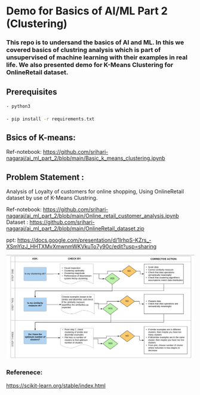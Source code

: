 # Demo for Basics of AI/ML Part 2 (Clustering)
### This repo is to undersand the basics of AI and ML. In this we covered basics of clustring analysis which is part of unsupervised of machine learning with their examples in real life. We also presented demo for K-Means Clustering for OnlineRetail dataset.
## Prerequisites
``` bash
- python3

- pip install -r requirements.txt
```
## Bsics of K-means:

Ref-notebook: https://github.com/srihari-nagaraj/ai_ml_part_2/blob/main/Basic_k_means_clustering.ipynb

## Problem Statement :
Analysis of Loyalty of customers for online shopping, Using OnlineRetail dataset by use of K-Means Clustring.

Ref-notebook: https://github.com/srihari-nagaraj/ai_ml_part_2/blob/main/Online_retail_customer_analysis.ipynb
Dataset : https://github.com/srihari-nagaraj/ai_ml_part_2/blob/main/OnlineRetail_dataset.zip

ppt: https://docs.google.com/presentation/d/1lrhpS-KZrs_-XSmYizJ_HHTXMvXmwnmWKVkuTo7y90c/edit?usp=sharing

![clustering image](https://github.com/srihari-nagaraj/ai_ml_part_2/blob/main/clustering.png)

### Referenece:
https://scikit-learn.org/stable/index.html
